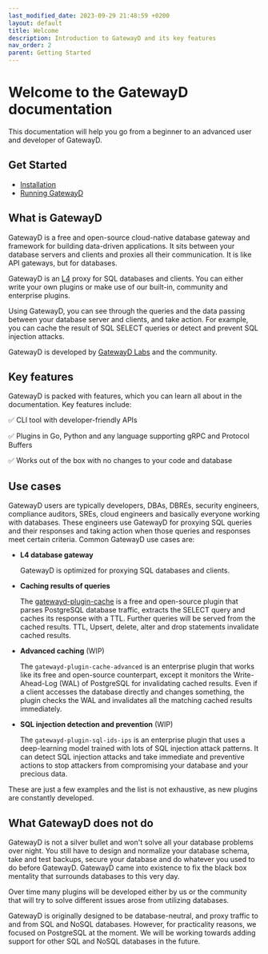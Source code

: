 ```yaml
---
last_modified_date: 2023-09-29 21:48:59 +0200
layout: default
title: Welcome
description: Introduction to GatewayD and its key features
nav_order: 2
parent: Getting Started
---
```


# Welcome to the GatewayD documentation

This documentation will help you go from a beginner to an advanced user and developer of GatewayD.

## Get Started

- [Installation](/getting-started/installation)
- [Running GatewayD](/getting-started/running-gatewayd)

## What is GatewayD

GatewayD is a free and open-source cloud-native database gateway and framework for building data-driven applications. It sits between your database servers and clients and proxies all their communication. It is like API gateways, but for databases.

GatewayD is an [L4](https://en.wikipedia.org/wiki/Transport_layer) proxy for SQL databases and clients. You can either write your own plugins or make use of our built-in, community and enterprise plugins.

Using GatewayD, you can see through the queries and the data passing between your database server and clients, and take action. For example, you can cache the result of SQL SELECT queries or detect and prevent SQL injection attacks.

GatewayD is developed by [GatewayD Labs](https://gatewayd.io) and the community.

## Key features

GatewayD is packed with features, which you can learn all about in the documentation. Key features include:

✅ CLI tool with developer-friendly APIs

✅ Plugins in Go, Python and any language supporting gRPC and Protocol Buffers

✅ Works out of the box with no changes to your code and database

## Use cases

GatewayD users are typically developers, DBAs, DBREs, security engineers, compliance auditors, SREs, cloud engineers and basically everyone working with databases. These engineers use GatewayD for proxying SQL queries and their responses and taking action when those queries and responses meet certain criteria. Common GatewayD use cases are:

- **L4 database gateway**

    GatewayD is optimized for proxying SQL databases and clients.

- **Caching results of queries**

    The [gatewayd-plugin-cache](/plugins/gatewayd-plugin-cache) is a free and open-source plugin that parses PostgreSQL database traffic, extracts the SELECT query and caches its response with a TTL. Further queries will be served from the cached results. TTL, Upsert, delete, alter and drop statements invalidate cached results.

- **Advanced caching** (WIP)

    The `gatewayd-plugin-cache-advanced` is an enterprise plugin that works like its free and open-source counterpart, except it monitors the Write-Ahead-Log (WAL) of PostgreSQL for invalidating cached results. Even if a client accesses the database directly and changes something, the plugin checks the WAL and invalidates all the matching cached results immediately.

- **SQL injection detection and prevention** (WIP)

    The `gatewayd-plugin-sql-ids-ips` is an enterprise plugin that uses a deep-learning model trained with lots of SQL injection attack patterns. It can detect SQL injection attacks and take immediate and preventive actions to stop attackers from compromising your database and your precious data.

These are just a few examples and the list is not exhaustive, as new plugins are constantly developed.

## What GatewayD does not do

GatewayD is not a silver bullet and won't solve all your database problems over night. You still have to design and normalize your database schema, take and test backups, secure your database and do whatever you used to do before GatewayD. GatewayD came into existence to fix the black box mentality that surrounds databases to this very day.

Over time many plugins will be developed either by us or the community that will try to solve different issues arose from utilizing databases.

GatewayD is originally designed to be database-neutral, and proxy traffic to and from SQL and NoSQL databases. However, for practicality reasons, we focused on PostgreSQL at the moment. We will be working towards adding support for other SQL and NoSQL databases in the future.
